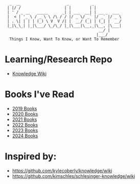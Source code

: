 ```
  _  __                    _          _            
 | |/ /                   | |        | |           
 | ' / _ __   _____      _| | ___  __| | __ _  ___ 
 |  < | '_ \ / _ \ \ /\ / / |/ _ \/ _` |/ _` |/ _ \
 | . \| | | | (_) \ V  V /| |  __/ (_| | (_| |  __/
 |_|\_\_| |_|\___/ \_/\_/ |_|\___|\__,_|\__, |\___|
                                         __/ |     
                                        |___/    
  Things I Know, Want To Know, or Want To Remember                                        
```

# Learning/Research Repo

* [Knowledge Wiki](https://github.com/davidaayers/knowledge/wiki)

# Books I've Read

* [2019 Books](https://github.com/davidaayers/knowledge/wiki/2019-Books)
* [2020 Books](https://github.com/davidaayers/knowledge/wiki/2020-Books)
* [2021 Books](https://github.com/davidaayers/knowledge/wiki/2021-Books)
* [2022 Books](https://github.com/davidaayers/knowledge/wiki/2022-Books)
* [2023 Books](https://github.com/davidaayers/knowledge/wiki/2023-Books)
* [2024 Books](https://github.com/davidaayers/knowledge/wiki/2024-Books)

# Inspired by:

* https://github.com/kylecoberly/knowledge/wiki
* https://github.com/kimschles/schlesinger-knowledge/wiki

